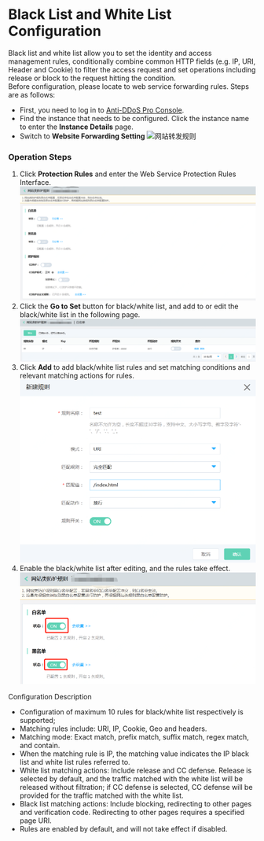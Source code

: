 # Black List and White List Configuration
Black list and white list allow you to set the identity and access management rules, conditionally combine common HTTP fields (e.g. IP, URI, Header and Cookie) to filter the access request and set operations including release or block to the request hitting the condition.</BR>
Before configuration, please locate to web service forwarding rules. Steps are as follows:
- First, you need to log in to [Anti-DDoS Pro Console](https://ip-anti-console.jdcloud.com/instancelist).
- Find the instance that needs to be configured. Click the instance name to enter the **Instance Details** page.
- Switch to **Website Forwarding Setting**
   ![网站转发规则](https://github.com/jdcloudcom/cn/blob/edit/image/Advanced%20Anti-DDoS/web-rule%2009.png)



### Operation Steps
1. Click **Protection Rules** and enter the Web Service Protection Rules Interface.
 ![网站防护规则](../../../../../image/Advanced%20Anti-DDoS/web-service-rule-01.png)
2. Click the **Go to Set** button for black/white list, and add to or edit the black/white list in the following page.
 ![网站黑白名单](../../../../../image/Advanced%20Anti-DDoS/web-service-rule-02.png)
3. Click **Add** to add black/white list rules and set matching conditions and relevant matching actions for rules.</BR>
 ![网站黑白名单](../../../../../image/Advanced%20Anti-DDoS/web-service-rule-03.png)
4. Enable the black/white list after editing, and the rules take effect.</BR>
 ![网站黑白名单](../../../../../image/Advanced%20Anti-DDoS/web-service-rule-04.png)

Configuration Description
 -  Configuration of maximum 10 rules for black/white list respectively is supported;</BR>
 -  Matching rules include: URI, IP, Cookie, Geo and headers.</BR>
 -  Matching mode: Exact match, prefix match, suffix match, regex match, and contain.</BR>
 -  When the matching rule is IP, the matching value indicates the IP black list and white list rules referred to.</BR>
 -  White list matching actions: Include release and CC defense. Release is selected by default, and the traffic matched with the white list will be released without filtration; if CC defense is selected, CC defense will be provided for the traffic matched with the white list.</BR>
 -  Black list matching actions: Include blocking, redirecting to other pages and verification code. Redirecting to other pages requires a specified page URI.</BR>
 -  Rules are enabled by default, and will not take effect if disabled.</BR>




